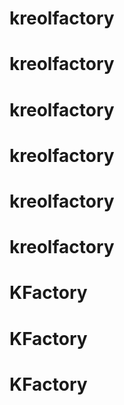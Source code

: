 # kreolfactory
# kreolfactory
# kreolfactory
# kreolfactory
# kreolfactory
# kreolfactory
# KFactory
# KFactory
# KFactory
